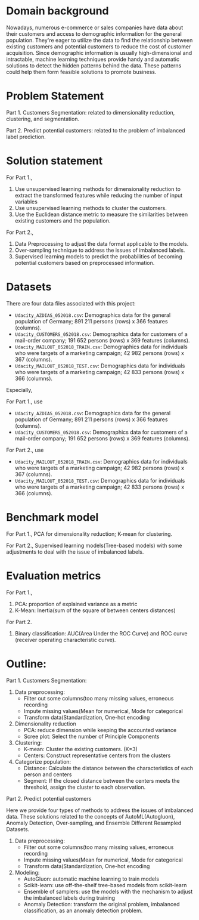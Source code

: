 # Domain background

Nowadays, numerous e-commerce or sales companies have data about their customers and access to demographic information for the general population. They're eager to utilize the data to find the relationship between existing customers and potential customers to reduce the cost of customer acquisition. Since demographic information is usually high-dimensional and intractable, machine learning techniques provide handy and automatic solutions 
to detect the hidden patterns behind the data. These patterns could help them form feasible solutions to promote business.

# Problem Statement

Part 1. Customers Segmentation: related to dimensionality reduction, clustering, and segmentation.

Part 2. Predict potential customers: related to the problem of imbalanced label prediction.

# Solution statement

For Part 1.,
1. Use unsupervised learning methods for dimensionality reduction to extract the transformed features while reducing the number of input variables 
2. Use unsupervised learning methods to cluster the customers.
3. Use the Euclidean distance metric to measure the similarities between existing customers and the population.

For Part 2., 
1. Data Preprocessing to adjust the data format applicable to the models.
2. Over-sampling technique to address the issues of imbalanced labels.
3. Supervised learning models to predict the probabilities of becoming potential customers based on preprocessed information.

# Datasets

There are four data files associated with this project:

- `Udacity_AZDIAS_052018.csv`: Demographics data for the general population of Germany; 891 211 persons (rows) x 366 features (columns).
- `Udacity_CUSTOMERS_052018.csv`: Demographics data for customers of a mail-order company; 191 652 persons (rows) x 369 features (columns).
- `Udacity_MAILOUT_052018_TRAIN.csv`: Demographics data for individuals who were targets of a marketing campaign; 42 982 persons (rows) x 367 (columns).
- `Udacity_MAILOUT_052018_TEST.csv`: Demographics data for individuals who were targets of a marketing campaign; 42 833 persons (rows) x 366 (columns).

Especially,

For Part 1., use
- `Udacity_AZDIAS_052018.csv`: Demographics data for the general population of Germany; 891 211 persons (rows) x 366 features (columns).
- `Udacity_CUSTOMERS_052018.csv`: Demographics data for customers of a mail-order company; 191 652 persons (rows) x 369 features (columns).

For Part 2., use
- `Udacity_MAILOUT_052018_TRAIN.csv`: Demographics data for individuals who were targets of a marketing campaign; 42 982 persons (rows) x 367 (columns).
- `Udacity_MAILOUT_052018_TEST.csv`: Demographics data for individuals who were targets of a marketing campaign; 42 833 persons (rows) x 366 (columns).

# Benchmark model

For Part 1., PCA for dimensionality reduction; K-mean for clustering.

For Part 2., Supervised learning models(Tree-based models) with some adjustments to deal with the issue of imbalanced labels.

# Evaluation metrics

For Part 1.,

1. PCA: proportion of explained variance as a metric
2. K-Mean: Inertia(sum of the square of between centers distances)

For Part 2. 
1. Binary classification: AUC(Area Under the ROC Curve) and ROC curve (receiver operating characteristic curve).

# Outline:

Part 1. Customers Segmentation:

1. Data preprocessing: 
    * Filter out some columns(too many missing values, erroneous recording
    * Impute missing values(Mean for numerical, Mode for categorical
    * Transform data(Standardization, One-hot encoding
2. Dimensionality reduction
    * PCA: reduce dimension while keeping the accounted variance
    * Scree plot: Select the number of Principle Components
3. Clustering:
    * K-mean: Cluster the existing customers. (K=3)
    * Centers: Construct representative centers from the clusters
4. Categorize population:
    * Distance: Calculate the distance between the characteristics of each person and centers
    * Segment: If the closed distance between the centers meets the threshold, assign the cluster to each observation.

Part 2. Predict potential customers

Here we provide four types of methods to address the issues of imbalanced data.
These solutions related to the concepts of AutoML(Autogluon), Anomaly Detection, Over-sampling, and Ensemble Different Resampled Datasets.

1. Data preprocessing: 
    * Filter out some columns(too many missing values, erroneous recording
    * Impute missing values(Mean for numerical, Mode for categorical
    * Transform data(Standardization, One-hot encoding
2. Modeling:
    * AutoGluon: automatic machine learning to train models
    * Scikit-learn: use off-the-shelf tree-based models from scikit-learn
    * Ensemble of samplers: use the models with the mechanism to adjust the imbalanced labels during training
    * Anomaly Detection: transform the original problem, imbalanced classification, as an anomaly detection problem.

